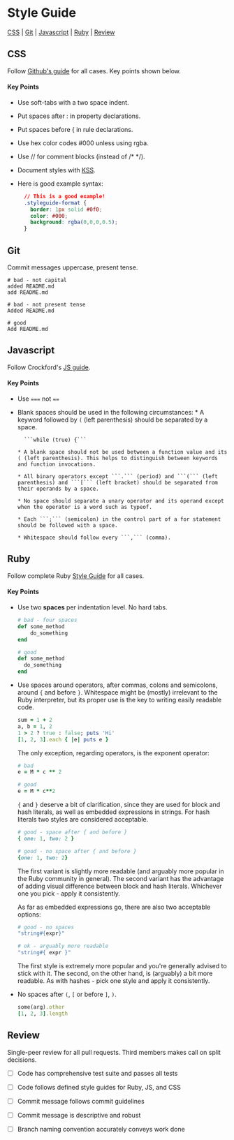 Style Guide
=====
[CSS](#css-)   |  [Git](#git-)  |  [Javascript](#javascript-)  |  [Ruby](#ruby-)  |  [Review](#review-)



## CSS <a id="css"></a> 

Follow [Github's guide](https://github.com/styleguide/css) for all cases. Key points shown below.

#### Key Points 

* Use soft-tabs with a two space indent.
* Put spaces after : in property declarations.
* Put spaces before { in rule declarations.
* Use hex color codes #000 unless using rgba.
* Use // for comment blocks (instead of /* */).
* Document styles with [KSS](https://github.com/kneath/kss).


* Here is good example syntax:

  ```CSS
    // This is a good example!
    .styleguide-format {
      border: 1px solid #0f0;
      color: #000;
      background: rgba(0,0,0,0.5);
    }
  ```

## Git <a id="git"></a> 

Commit messages uppercase, present tense.

    # bad - not capital
    added README.md
    add README.md

    # bad - not present tense
    Added README.md

    # good
    Add README.md


## Javascript <a id="javascript"></a> 

Follow Crockford's [JS guide](http://javascript.crockford.com/code.html).

#### Key Points

* Use ```===``` not ```==```
* Blank spaces should be used in the following circumstances:
      * A keyword followed by ```(``` (left parenthesis) should be separated by a space.
      
        ```while (true) {```

      * A blank space should not be used between a function value and its ( (left parenthesis). This helps to distinguish between keywords and function invocations.

      * All binary operators except ```.``` (period) and ```(``` (left parenthesis) and ```[``` (left bracket) should be separated from their operands by a space.

      * No space should separate a unary operator and its operand except when the operator is a word such as typeof.

      * Each ```;``` (semicolon) in the control part of a for statement should be followed with a space.

      * Whitespace should follow every ```,``` (comma).

## Ruby <a id="ruby"></a> 

Follow complete Ruby [Style Guide](https://github.com/bbatsov/ruby-style-guide) for all cases.

#### Key Points

* Use two **spaces** per indentation level. No hard tabs.

    ```Ruby
    # bad - four spaces
    def some_method
        do_something
    end

    # good
    def some_method
      do_something
    end
    ```

* Use spaces around operators, after commas, colons and semicolons, around `{`
  and before `}`. Whitespace might be (mostly) irrelevant to the Ruby
  interpreter, but its proper use is the key to writing easily
  readable code.

    ```Ruby
    sum = 1 + 2
    a, b = 1, 2
    1 > 2 ? true : false; puts 'Hi'
    [1, 2, 3].each { |e| puts e }
    ```

    The only exception, regarding operators, is the exponent operator:

    ```Ruby
    # bad
    e = M * c ** 2

    # good
    e = M * c**2
    ```

    `{` and `}` deserve a bit of clarification, since they are used
    for block and hash literals, as well as embedded expressions in
    strings. For hash literals two styles are considered acceptable.

    ```Ruby
    # good - space after { and before }
    { one: 1, two: 2 }

    # good - no space after { and before }
    {one: 1, two: 2}
    ```

    The first variant is slightly more readable (and arguably more
    popular in the Ruby community in general). The second variant has
    the advantage of adding visual difference between block and hash
    literals. Whichever one you pick - apply it consistently.

    As far as embedded expressions go, there are also two acceptable
    options:

    ```Ruby
    # good - no spaces
    "string#{expr}"

    # ok - arguably more readable
    "string#{ expr }"
    ```

    The first style is extremely more popular and you're generally
    advised to stick with it. The second, on the other hand, is
    (arguably) a bit more readable. As with hashes - pick one style
    and apply it consistently.

* No spaces after `(`, `[` or before `]`, `)`.

    ```Ruby
    some(arg).other
    [1, 2, 3].length
    ```

## Review <a id="review"></a> 

Single-peer review for all pull requests. Third members makes call on split decisions.

- [ ] Code has comprehensive test suite and passes all tests
- [ ] Code follows defined style guides for Ruby, JS, and CSS
- [ ] Commit message follows commit guidelines
- [ ] Commit message is descriptive and robust
- [ ] Branch naming convention accurately conveys work done

